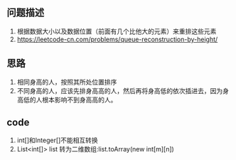 ## 问题描述
1. 根据数据大小以及数据位置（前面有几个比他大的元素）来重排这些元素
2. https://leetcode-cn.com/problems/queue-reconstruction-by-height/
## 思路
1. 相同身高的人，按照其所处位置排序
2. 不同身高的人，应该先排身高高的人，然后再将身高低的依次插进去，因为身高低的人根本影响不到身高高的人。
## code
1. int[]和Integer[]不能相互转换
2. List<int[]> list 转为二维数组:list.toArray(new int[m][n])
